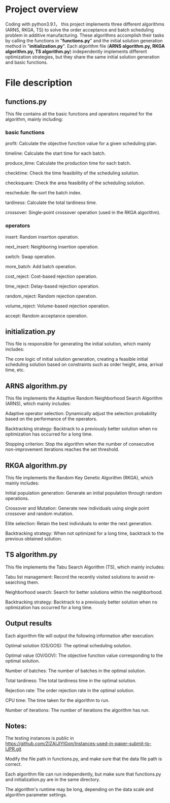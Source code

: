 # Project overview
Coding with python3.9.1， this project implements three different algorithms (ARNS, RKGA, TS) to solve the order acceptance and batch scheduling problem in additive manufacturing. These algorithms accomplish their tasks by calling the functions in "**functions.py**" and the initial solution generation method in "**initialization.py**". Each algorithm file (**ARNS algorithm.py, RKGA algorithm.py, TS algorithm.py**) independently implements different optimization strategies, but they share the same initial solution generation and basic functions.

# File description

## functions.py
This file contains all the basic functions and operators required for the algorithm, mainly including:

### basic functions

profit: Calculate the objective function value for a given scheduling plan.

timeline: Calculate the start time for each batch.

produce_time: Calculate the production time for each batch.

checktime: Check the time feasibility of the scheduling solution.

checksquare: Check the area feasibility of the scheduling solution.

reschedule: Re-sort the batch index.

tardiness: Calculate the total tardiness time.

crossover: Single-point crossover operation (used in the RKGA algorithm).

### operators

insert: Random insertion operation.

next_insert: Neighboring insertion operation.

switch: Swap operation.

more_batch: Add batch operation.

cost_reject: Cost-based rejection operation.

time_reject: Delay-based rejection operation.

random_reject: Random rejection operation.

volume_reject: Volume-based rejection operation.

accept: Random acceptance operation.

## initialization.py

This file is responsible for generating the initial solution, which mainly includes:

The core logic of initial solution generation, creating a feasible initial scheduling solution based on constraints such as order height, area, arrival time, etc.

## ARNS algorithm.py

This file implements the Adaptive Random Neighborhood Search Algorithm (ARNS), which mainly includes:

Adaptive operator selection: Dynamically adjust the selection probability based on the performance of the operators.

Backtracking strategy: Backtrack to a previously better solution when no optimization has occurred for a long time.

Stopping criterion: Stop the algorithm when the number of consecutive non-improvement iterations reaches the set threshold.

## RKGA algorithm.py

This file implements the Random Key Genetic Algorithm (RKGA), which mainly includes:

Initial population generation: Generate an initial population through random operations.

Crossover and Mutation: Generate new individuals using single point crossover and random mutation.

Elite selection: Retain the best individuals to enter the next generation.

Backtracking strategy: When not optimized for a long time, backtrack to the previous obtained solution.

## TS algorithm.py

This file implements the Tabu Search Algorithm (TS), which mainly includes:

Tabu list management: Record the recently visited solutions to avoid re-searching them.

Neighborhood search: Search for better solutions within the neighborhood.

Backtracking strategy: Backtrack to a previously better solution when no optimization has occurred for a long time.

## Output results

Each algorithm file will output the following information after execution:

Optimal solution (OS/GOS): The optimal scheduling solution.

Optimal value (OV/GOV): The objective function value corresponding to the optimal solution.

Number of batches: The number of batches in the optimal solution.

Total tardiness: The total tardiness time in the optimal solution.

Rejection rate: The order rejection rate in the optimal solution.

CPU time: The time taken for the algorithm to run.

Number of iterations: The number of iterations the algorithm has run.

## Notes:

The testing instances is public in https://github.com/ZIZAIJIYIGon/Instances-used-in-paper-submit-to-IJPR.git

Modify the file path in functions.py, and make sure that the data file path is correct.

Each algorithm file can run independently, but make sure that functions.py and initialization.py are in the same directory.

The algorithm's runtime may be long, depending on the data scale and algorithm parameter settings.
